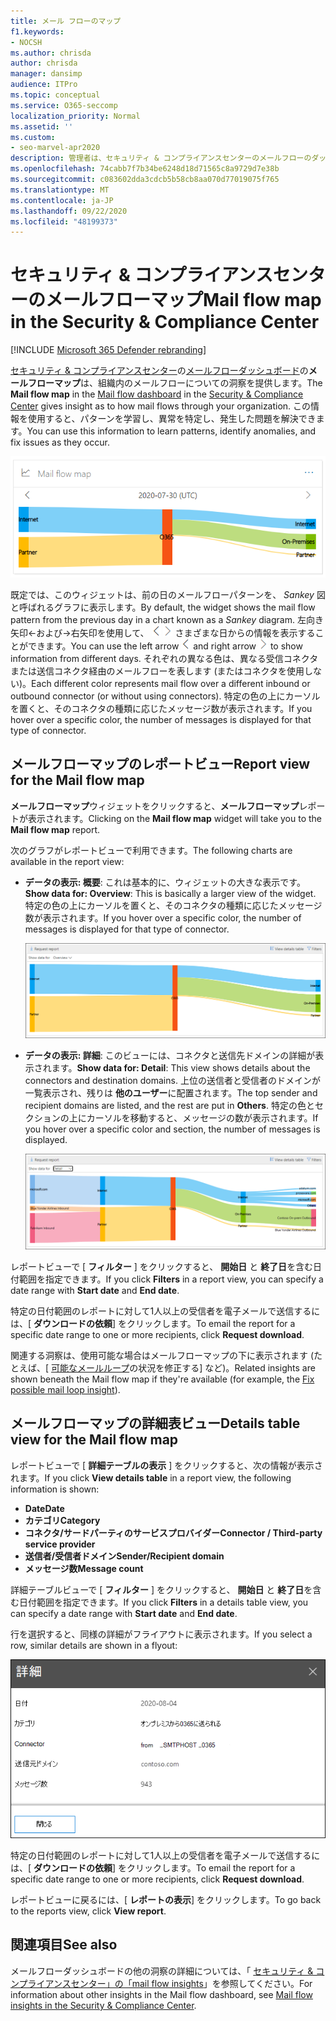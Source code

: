 ```yaml
---
title: メール フローのマップ
f1.keywords:
- NOCSH
ms.author: chrisda
author: chrisda
manager: dansimp
audience: ITPro
ms.topic: conceptual
ms.service: O365-seccomp
localization_priority: Normal
ms.assetid: ''
ms.custom:
- seo-marvel-apr2020
description: 管理者は、セキュリティ & コンプライアンスセンターのメールフローのダッシュボードにあるメールフローマップを使用して、コネクタ経由のメールフローと、コネクタを使用せずに組織との間で送受信されるメールフローを視覚的に追跡する方法を学習できます。
ms.openlocfilehash: 74cabb7f7b34be6248d18d71565c8a9729d7e38b
ms.sourcegitcommit: c083602dda3cdcb5b58cb8aa070d77019075f765
ms.translationtype: MT
ms.contentlocale: ja-JP
ms.lasthandoff: 09/22/2020
ms.locfileid: "48199373"
---
```

# <a name="mail-flow-map-in-the-security--compliance-center"></a><span data-ttu-id="acb2f-103">セキュリティ & コンプライアンスセンターのメールフローマップ</span><span class="sxs-lookup"><span data-stu-id="acb2f-103">Mail flow map in the Security & Compliance Center</span></span>

[!INCLUDE [Microsoft 365 Defender rebranding](../includes/microsoft-defender-for-office.md)]


<span data-ttu-id="acb2f-104">[セキュリティ & コンプライアンスセンター](https://protection.office.com)の[メールフローダッシュボード](mail-flow-insights-v2.md)の**メールフローマップ**は、組織内のメールフローについての洞察を提供します。</span><span class="sxs-lookup"><span data-stu-id="acb2f-104">The **Mail flow map** in the [Mail flow dashboard](mail-flow-insights-v2.md) in the [Security & Compliance Center](https://protection.office.com) gives insight as to how mail flows through your organization.</span></span> <span data-ttu-id="acb2f-105">この情報を使用すると、パターンを学習し、異常を特定し、発生した問題を解決できます。</span><span class="sxs-lookup"><span data-stu-id="acb2f-105">You can use this information to learn patterns, identify anomalies, and fix issues as they occur.</span></span>

![セキュリティ & コンプライアンスセンターのメールフローダッシュボードのメールフローマップウィジェット](../../media/mfi-mail-flow-map-widget.png)

<span data-ttu-id="acb2f-107">既定では、このウィジェットは、前の日のメールフローパターンを、 *Sankey* 図と呼ばれるグラフに表示します。</span><span class="sxs-lookup"><span data-stu-id="acb2f-107">By default, the widget shows the mail flow pattern from the previous day in a chart known as a *Sankey* diagram.</span></span> <span data-ttu-id="acb2f-108">左向き矢印←および→右矢印を使用して、 ![ ](../../media/scc-left-arrow.png) ![ ](../../media/scc-right-arrow.png) さまざまな日からの情報を表示することができます。</span><span class="sxs-lookup"><span data-stu-id="acb2f-108">You can use the left arrow ![Left arrow](../../media/scc-left-arrow.png) and right arrow ![Right arrow](../../media/scc-right-arrow.png) to show information from different days.</span></span> <span data-ttu-id="acb2f-109">それぞれの異なる色は、異なる受信コネクタまたは送信コネクタ経由のメールフローを表します (またはコネクタを使用しない)。</span><span class="sxs-lookup"><span data-stu-id="acb2f-109">Each different color represents mail flow over a different inbound or outbound connector (or without using connectors).</span></span> <span data-ttu-id="acb2f-110">特定の色の上にカーソルを置くと、そのコネクタの種類に応じたメッセージ数が表示されます。</span><span class="sxs-lookup"><span data-stu-id="acb2f-110">If you hover over a specific color, the number of messages is displayed for that type of connector.</span></span>

## <a name="report-view-for-the-mail-flow-map"></a><span data-ttu-id="acb2f-111">メールフローマップのレポートビュー</span><span class="sxs-lookup"><span data-stu-id="acb2f-111">Report view for the Mail flow map</span></span>

<span data-ttu-id="acb2f-112">**メールフローマップ**ウィジェットをクリックすると、**メールフローマップ**レポートが表示されます。</span><span class="sxs-lookup"><span data-stu-id="acb2f-112">Clicking on the **Mail flow map** widget will take you to the **Mail flow map** report.</span></span>

<span data-ttu-id="acb2f-113">次のグラフがレポートビューで利用できます。</span><span class="sxs-lookup"><span data-stu-id="acb2f-113">The following charts are available in the report view:</span></span>

- <span data-ttu-id="acb2f-114">**データの表示: 概要**: これは基本的に、ウィジェットの大きな表示です。</span><span class="sxs-lookup"><span data-stu-id="acb2f-114">**Show data for: Overview**: This is basically a larger view of the widget.</span></span> <span data-ttu-id="acb2f-115">特定の色の上にカーソルを置くと、そのコネクタの種類に応じたメッセージ数が表示されます。</span><span class="sxs-lookup"><span data-stu-id="acb2f-115">If you hover over a specific color, the number of messages is displayed for that type of connector.</span></span>

  ![メールフローマップレポートの概要ビュー](../../media/mfi-mail-flow-map-report-overview.png)

- <span data-ttu-id="acb2f-117">**データの表示: 詳細**: このビューには、コネクタと送信先ドメインの詳細が表示されます。</span><span class="sxs-lookup"><span data-stu-id="acb2f-117">**Show data for: Detail**: This view shows details about the connectors and destination domains.</span></span> <span data-ttu-id="acb2f-118">上位の送信者と受信者のドメインが一覧表示され、残りは **他のユーザー**に配置されます。</span><span class="sxs-lookup"><span data-stu-id="acb2f-118">The top sender and recipient domains are listed, and the rest are put in **Others**.</span></span> <span data-ttu-id="acb2f-119">特定の色とセクションの上にカーソルを移動すると、メッセージの数が表示されます。</span><span class="sxs-lookup"><span data-stu-id="acb2f-119">If you hover over a specific color and section, the number of messages is displayed.</span></span>

  ![メールフローマップレポートの詳細表示](../../media/mfi-mail-flow-map-report-detail.png)

<span data-ttu-id="acb2f-121">レポートビューで [ **フィルター** ] をクリックすると、 **開始日** と **終了日**を含む日付範囲を指定できます。</span><span class="sxs-lookup"><span data-stu-id="acb2f-121">If you click **Filters** in a report view, you can specify a date range with **Start date** and **End date**.</span></span>

<span data-ttu-id="acb2f-122">特定の日付範囲のレポートに対して1人以上の受信者を電子メールで送信するには、[ **ダウンロードの依頼**] をクリックします。</span><span class="sxs-lookup"><span data-stu-id="acb2f-122">To email the report for a specific date range to one or more recipients, click **Request download**.</span></span>

<span data-ttu-id="acb2f-123">関連する洞察は、使用可能な場合はメールフローマップの下に表示されます (たとえば、[ [可能なメールループ](mfi-mail-loop-insight.md)の状況を修正する] など)。</span><span class="sxs-lookup"><span data-stu-id="acb2f-123">Related insights are shown beneath the Mail flow map if they're available (for example, the [Fix possible mail loop insight](mfi-mail-loop-insight.md)).</span></span>

## <a name="details-table-view-for-the-mail-flow-map"></a><span data-ttu-id="acb2f-124">メールフローマップの詳細表ビュー</span><span class="sxs-lookup"><span data-stu-id="acb2f-124">Details table view for the Mail flow map</span></span>

<span data-ttu-id="acb2f-125">レポートビューで [ **詳細テーブルの表示** ] をクリックすると、次の情報が表示されます。</span><span class="sxs-lookup"><span data-stu-id="acb2f-125">If you click **View details table** in a report view, the following information is shown:</span></span>

- <span data-ttu-id="acb2f-126">**Date**</span><span class="sxs-lookup"><span data-stu-id="acb2f-126">**Date**</span></span>
- <span data-ttu-id="acb2f-127">**カテゴリ**</span><span class="sxs-lookup"><span data-stu-id="acb2f-127">**Category**</span></span>
- <span data-ttu-id="acb2f-128">**コネクタ/サードパーティのサービスプロバイダー**</span><span class="sxs-lookup"><span data-stu-id="acb2f-128">**Connector / Third-party service provider**</span></span>
- <span data-ttu-id="acb2f-129">**送信者/受信者ドメイン**</span><span class="sxs-lookup"><span data-stu-id="acb2f-129">**Sender/Recipient domain**</span></span>
- <span data-ttu-id="acb2f-130">**メッセージ数**</span><span class="sxs-lookup"><span data-stu-id="acb2f-130">**Message count**</span></span>

<span data-ttu-id="acb2f-131">詳細テーブルビューで [ **フィルター** ] をクリックすると、 **開始日** と **終了日**を含む日付範囲を指定できます。</span><span class="sxs-lookup"><span data-stu-id="acb2f-131">If you click **Filters** in a details table view, you can specify a date range with **Start date** and **End date**.</span></span>

<span data-ttu-id="acb2f-132">行を選択すると、同様の詳細がフライアウトに表示されます。</span><span class="sxs-lookup"><span data-stu-id="acb2f-132">If you select a row, similar details are shown in a flyout:</span></span>

![メールフローマップの詳細表の詳細ポップアップ](../../media/mfi-mail-flow-map-view-details-table-details.png)

<span data-ttu-id="acb2f-134">特定の日付範囲のレポートに対して1人以上の受信者を電子メールで送信するには、[ **ダウンロードの依頼**] をクリックします。</span><span class="sxs-lookup"><span data-stu-id="acb2f-134">To email the report for a specific date range to one or more recipients, click **Request download**.</span></span>

<span data-ttu-id="acb2f-135">レポートビューに戻るには、[ **レポートの表示**] をクリックします。</span><span class="sxs-lookup"><span data-stu-id="acb2f-135">To go back to the reports view, click **View report**.</span></span>

## <a name="see-also"></a><span data-ttu-id="acb2f-136">関連項目</span><span class="sxs-lookup"><span data-stu-id="acb2f-136">See also</span></span>

<span data-ttu-id="acb2f-137">メールフローダッシュボードの他の洞察の詳細については、「 [セキュリティ & コンプライアンスセンター」の「mail flow insights](mail-flow-insights-v2.md)」を参照してください。</span><span class="sxs-lookup"><span data-stu-id="acb2f-137">For information about other insights in the Mail flow dashboard, see [Mail flow insights in the Security & Compliance Center](mail-flow-insights-v2.md).</span></span>
